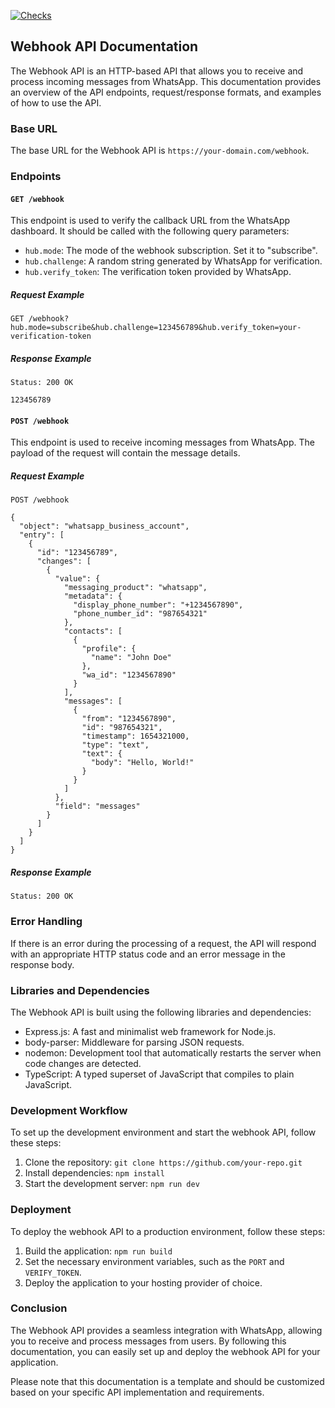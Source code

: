 [![Checks](https://github.com/body-culture/webhook-api/actions/workflows/checks.yaml/badge.svg)](https://github.com/body-culture/webhook-api/actions/workflows/checks.yaml)

## Webhook API Documentation

The Webhook API is an HTTP-based API that allows you to receive and process incoming messages from WhatsApp. This documentation provides an overview of the API endpoints, request/response formats, and examples of how to use the API.

### Base URL

The base URL for the Webhook API is `https://your-domain.com/webhook`.

### Endpoints

#### `GET /webhook`

This endpoint is used to verify the callback URL from the WhatsApp dashboard. It should be called with the following query parameters:

- `hub.mode`: The mode of the webhook subscription. Set it to "subscribe".
- `hub.challenge`: A random string generated by WhatsApp for verification.
- `hub.verify_token`: The verification token provided by WhatsApp.

##### Request Example

```
GET /webhook?hub.mode=subscribe&hub.challenge=123456789&hub.verify_token=your-verification-token
```

##### Response Example

```
Status: 200 OK

123456789
```

#### `POST /webhook`

This endpoint is used to receive incoming messages from WhatsApp. The payload of the request will contain the message details.

##### Request Example

```
POST /webhook

{
  "object": "whatsapp_business_account",
  "entry": [
    {
      "id": "123456789",
      "changes": [
        {
          "value": {
            "messaging_product": "whatsapp",
            "metadata": {
              "display_phone_number": "+1234567890",
              "phone_number_id": "987654321"
            },
            "contacts": [
              {
                "profile": {
                  "name": "John Doe"
                },
                "wa_id": "1234567890"
              }
            ],
            "messages": [
              {
                "from": "1234567890",
                "id": "987654321",
                "timestamp": 1654321000,
                "type": "text",
                "text": {
                  "body": "Hello, World!"
                }
              }
            ]
          },
          "field": "messages"
        }
      ]
    }
  ]
}
```

##### Response Example

```
Status: 200 OK
```

### Error Handling

If there is an error during the processing of a request, the API will respond with an appropriate HTTP status code and an error message in the response body.

### Libraries and Dependencies

The Webhook API is built using the following libraries and dependencies:

- Express.js: A fast and minimalist web framework for Node.js.
- body-parser: Middleware for parsing JSON requests.
- nodemon: Development tool that automatically restarts the server when code changes are detected.
- TypeScript: A typed superset of JavaScript that compiles to plain JavaScript.

### Development Workflow

To set up the development environment and start the webhook API, follow these steps:

1. Clone the repository: `git clone https://github.com/your-repo.git`
2. Install dependencies: `npm install`
3. Start the development server: `npm run dev`

### Deployment

To deploy the webhook API to a production environment, follow these steps:

1. Build the application: `npm run build`
2. Set the necessary environment variables, such as the `PORT` and `VERIFY_TOKEN`.
3. Deploy the application to your hosting provider of choice.

### Conclusion

The Webhook API provides a seamless integration with WhatsApp, allowing you to receive and process messages from users. By following this documentation, you can easily set up and deploy the webhook API for your application.

Please note that this documentation is a template and should be customized based on your specific API implementation and requirements.
